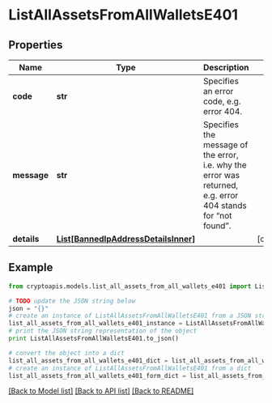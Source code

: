 # ListAllAssetsFromAllWalletsE401


## Properties
Name | Type | Description | Notes
------------ | ------------- | ------------- | -------------
**code** | **str** | Specifies an error code, e.g. error 404. | 
**message** | **str** | Specifies the message of the error, i.e. why the error was returned, e.g. error 404 stands for “not found”. | 
**details** | [**List[BannedIpAddressDetailsInner]**](BannedIpAddressDetailsInner.md) |  | [optional] 

## Example

```python
from cryptoapis.models.list_all_assets_from_all_wallets_e401 import ListAllAssetsFromAllWalletsE401

# TODO update the JSON string below
json = "{}"
# create an instance of ListAllAssetsFromAllWalletsE401 from a JSON string
list_all_assets_from_all_wallets_e401_instance = ListAllAssetsFromAllWalletsE401.from_json(json)
# print the JSON string representation of the object
print ListAllAssetsFromAllWalletsE401.to_json()

# convert the object into a dict
list_all_assets_from_all_wallets_e401_dict = list_all_assets_from_all_wallets_e401_instance.to_dict()
# create an instance of ListAllAssetsFromAllWalletsE401 from a dict
list_all_assets_from_all_wallets_e401_form_dict = list_all_assets_from_all_wallets_e401.from_dict(list_all_assets_from_all_wallets_e401_dict)
```
[[Back to Model list]](../README.md#documentation-for-models) [[Back to API list]](../README.md#documentation-for-api-endpoints) [[Back to README]](../README.md)


